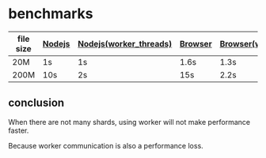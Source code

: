 # benchmarks

| file size | [Nodejs](./examples/node.js) | [Nodejs(worker_threads)](./examples/node-worker.js) | [Browser](./examples/web.html) | [Browser(webworker)](./examples/web-worker.html) |
| - | - | - | - | - |
| 20M | 1s | 1s | 1.6s | 1.3s |
| 200M | 10s | 2s | 15s | 2.2s |

## conclusion

When there are not many shards, using worker will not make performance faster.

Because worker communication is also a performance loss.
